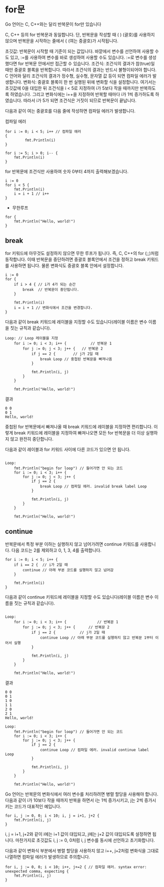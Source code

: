 # for문
Go 언어는 C, C++와는 달리 반복문이 for만 있습니다

C, C++ 등의 for 반복문과 동일합니다. 단, 반복문을 작성할 때 ( ) (괄호)를 사용하지 않으며 반복문을 시작하는 줄에서 { (여는 중괄호)가 시작됩니다.

초깃값: 반복문이 시작할 때 기준이 되는 값입니다. 바깥에서 변수를 선언하여 사용할 수도 있고, :=를 사용하여 변수를 바로 생성하여 사용할 수도 있습니다. :=로 변수를 생성했다면 for 반복문 안에서만 접근할 수 있습니다.
조건식: 조건식의 결과가 참(true)일 때만 중괄호 블록을 반복합니다. 따라서 조건식의 결과는 반드시 불형이되어야 합니다. C 언어와 달리 조건식의 결과가 정수형, 실수형, 문자열 값 등이 되면 컴파일 에러가 발생합니다.
변화식: 중괄호 블록이 한 번 실행된 뒤에 변화할 식을 설정합니다.
여기서는 초깃값에 0을 대입한 뒤 조건식을 i < 5로 지정하여 i가 5보다 작을 때까지만 반복하도록 하였습니다. 그리고 변화식에는 i++을 지정하여 반복할 때마다 i가 1씩 증가하도록 하였습니다. 따라서 i가 5가 되면 조건식은 거짓이 되므로 반복문이 끝납니다.

다음과 같이 여는 중괄호를 다음 줄에 작성하면 컴파일 에러가 발생합니다.

컴파일 에러
```
for i := 0; i < 5; i++ // 컴파일 에러
{
         fmt.Println(i)
}
```

```
for i := 5; i > 0; i-- {
	fmt.Println(i)
}
```
for 반복문에 조건식만 사용하여 숫자 0부터 4까지 출력해보겠습니다.
```
i := 0
for i < 5 {
	fmt.Println(i)
	i = i + 1 // i++
}
```
- 무한루프
```
for {
	fmt.Println("Hello, world!")
}
```
## break
for 키워드에 아무것도 설정하지 않으면 무한 루프가 됩니다. 즉, C, C++의 for (;;)처럼 동작합니다. 이때 반복문을 중단하려면 중괄호 블록안에서 조건을 정하고 break 키워드를 사용하면 됩니다. 물론 변화식도 중괄호 블록 안에서 설정합니다.

```
i := 0
for {
	if i > 4 { // i가 4가 되는 순간
		break  // 반복문이 중단됩니다.
	}

	fmt.Println(i)
	i = i + 1 // 변화식에서 조건을 변경합니다.
}
```

다음과 같이 break 키워드에 레이블을 지정할 수도 있습니다(레이블 이름은 변수 이름을 짓는 규칙과 같습니다).

```
Loop: // Loop 레이블을 지정
	for i := 0; i < 3; i++ {           // 반복문 1
		for j := 0; j < 3; j++ {   // 반복문 2
			if j == 2 {        // j가 2일 때
				break Loop // 중첩된 반복문을 빠져나옴
			}

			fmt.Println(i, j)
		}
	}

	fmt.Println("Hello, world!")
```

결과
```
0 0
0 1
Hello, world!
```

중첩된 for 반복문에서 빠져나올 때 break 키워드에 레이블을 지정하면 편리합니다. 이렇게 break 키워드에 레이블을 지정하여 빠져나오면 모든 for 반복문을 더 이상 실행하지 않고 완전히 중단합니다.

다음과 같이 레이블과 for 키워드 사이에 다른 코드가 있으면 안 됩니다.

```

Loop:
	fmt.Println("begin for loop") // 들어가면 안 되는 코드
	for i := 0; i < 3; i++ {
		for j := 0; j < 3; j++ {
			if j == 2 {
				break Loop // 컴파일 에러. invalid break label Loop
			}

			fmt.Println(i, j)
		}
	}

	fmt.Println("Hello, world!")
```

## continue


반복문에서 특정 부분 이하는 실행하지 않고 넘어가려면 continue 키워드를 사용합니다. 다음 코드는 2를 제외하고 0, 1, 3, 4를 출력합니다.


```
for i := 0; i < 5; i++ {
	if i == 2 {  // i가 2일 때
		continue // 아래 부분 코드를 실행하지 않고 넘어감
	}

	fmt.Println(i)
}
```

다음과 같이 continue 키워드에 레이블을 지정할 수도 있습니다(레이블 이름은 변수 이름을 짓는 규칙과 같습니다).
```

Loop:
	for i := 0; i < 3; i++ {              // 반복문 1
		for j := 0; j < 3; j++ {      // 반복문 2
			if j == 2 {           // j가 2일 때
				continue Loop // 아래 부분 코드를 실행하지 않고 반복문 1부터 이어서 실행
			}

			fmt.Println(i, j)
		}
	}

	fmt.Println("Hello, world!")
```


결과

```
0 0
0 1
1 0
1 1
2 0
2 1
Hello, world!
```

```
Loop:
	fmt.Println("begin for loop") // 들어가면 안 되는 코드
	for i := 0; i < 3; i++ {
		for j := 0; j < 3; j++ {
			if j == 2 {
				continue Loop // 컴파일 에러. invalid continue label Loop
			}

			fmt.Println(i, j)
		}
	}

	fmt.Println("Hello, world!")
```


Go 언어는 반복문의 변화식에서 여러 변수를 처리하려면 병렬 할당을 사용해야 합니다. 다음과 같이 i가 10보다 작을 때까지 반복을 하면서 i는 1씩 증가시키고, j는 2씩 증가시키는 코드가 대표적인 예입니다.

```
for i, j := 0, 0; i < 10; i, j = i+1, j+2 {
	fmt.Println(i, j)
}
```

i, j = i+1, j+2와 같이 i에는 i+1 값이 대입되고, j에는 j+2 값이 대입되도록 설정하면 됩니다. 마찬가지로 초깃값도 i, j := 0, 0처럼 i, j 변수를 동시에 선언하고 초기화합니다.

다음과 같이 변화식 부분에서 병렬 할당을 사용하지 않고 i++, j+2처럼 변화식을 그대로 나열하면 컴파일 에러가 발생하므로 주의합니다.

```
for i, j := 0, 0; i < 10; i++, j+=2 { // 컴파일 에러. syntax error: unexpected comma, expecting {
	fmt.Println(i, j)
}
```


